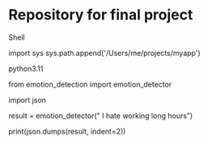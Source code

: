 # Repository for final project

Shell

import sys
sys.path.append('/Users/me/projects/myapp')

python3.11



from emotion_detection import emotion_detector

import json

result = emotion_detector(" I hate working long hours")

print(json.dumps(result, indent=2))
